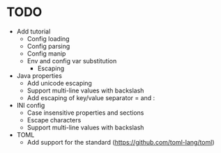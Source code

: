 # TODO

- Add tutorial
  - Config loading
  - Config parsing
  - Config manip
  - Env and config var substitution
    - Escaping
- Java properties
  - Add unicode escaping
  - Support multi-line values with backslash
  - Add escaping of key/value separator = and :
- INI config
  - Case insensitive properties and sections
  - Escape characters
  - Support multi-line values with backslash
- TOML
  - Add support for the standard (https://github.com/toml-lang/toml)